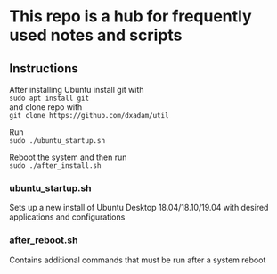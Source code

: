 # This repo is a hub for frequently used notes and scripts


## Instructions
After installing Ubuntu install git with  
	`sudo apt install git`  
and clone repo with  
	`git clone https://github.com/dxadam/util`

Run  
	`sudo ./ubuntu_startup.sh`

Reboot the system and then run  
	`sudo ./after_install.sh`

### ubuntu_startup.sh
Sets up a new install of Ubuntu Desktop 18.04/18.10/19.04 with desired applications and configurations

### after_reboot.sh
Contains additional commands that must be run after a system reboot
